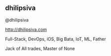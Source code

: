 ##  dhilipsiva

@dhilipsiva

http://dhilipsiva.com

Full-Stack, DevOps, iOS, Big Bata, IoT, ML, Father

Jack of All trades, Master of None
